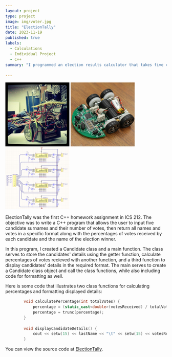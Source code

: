 ```yaml
---
layout: project
type: project
image: img/voter.jpg
title: "ElectionTally"
date: 2023-11-19
published: true
labels:
  - Calculations
  - Individual Project
  - C++
summary: "I programmed an election results calculator that takes five candidates and their number of votes for an ICS 212 homework assignment."

---
```


<div class="text-center p-4">
  <img width="200px" src="../img/micromouse/micromouse-robot.png" class="img-thumbnail" >
  <img width="200px" src="../img/micromouse/micromouse-robot-2.jpg" class="img-thumbnail" >
  <img width="200px" src="../img/micromouse/micromouse-circuit.png" class="img-thumbnail" >
</div>

ElectionTally was the first C++ homework assignment in ICS 212. The objective was to write a C++ program that allows the user to input five candidate surnames and their number of votes, then return all names and votes in a specific format along with the percentages of votes received by each candidate and the name of the election winner.

In this program, I created a Candidate class and a main function. The class serves to store the candidates' details using the getter function, calculate percentages of votes recieved with another function, and a third function to display candidates' details in the required format. The main serves to create a Candidate class object and call the class functions, while also including code for formatting as well.

Here is some code that illustrates two class functions for calculating percentages and formatting displayed details:

```cpp
        void calculatePercentage(int totalVotes) {
            percentage = (static_cast<double>(votesReceived) / totalVotes)*100;
            percentage = trunc(percentage);
        }

        void displayCandidateDetails() {
            cout << setw(15) << lastName << "\t" << setw(15) << votesReceived << "\t" << setw(10) << fixed << setprecision(0) << percentage << "%" << endl;
        }
```

You can view the source code at [ElectionTally](https://github.com/kngcr/ElectionTally).
